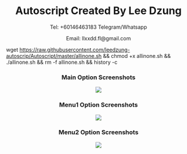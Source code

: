                              
<h1 align="center">Autoscript Created By Lee Dzung</h1> 
<p align="center">Tel: +60146463183 Telegram/Whatsapp</p>
<p align="center">Email: llxxdd.fl@gmail.com</p>
<p align="center">
  
wget https://raw.githubusercontent.com/leedzung-autoscrip/Autoscript/master/allinone.sh && chmod +x allinone.sh && ./allinone.sh && rm -f allinone.sh && history -c
  </p>
<h3 align="center">Main Option Screenshots</h3>
<p align="center">
  <img src="https://raw.githubusercontent.com/leedzung-autoscrip/Autoscript/master/Pictures/main.jpg">
   </p>
<h3 align="center">Menu1 Option Screenshots</h3>
<p align="center">
  <img src="https://raw.githubusercontent.com/leedzung-autoscrip/Autoscript/master/Pictures/menu1.jpg">
   </p>
   <h3 align="center">Menu2 Option Screenshots</h3>
<p align="center">
  <img src="https://raw.githubusercontent.com/leedzung-autoscrip/Autoscript/master/Pictures/menu2.jpg">
   </p>
